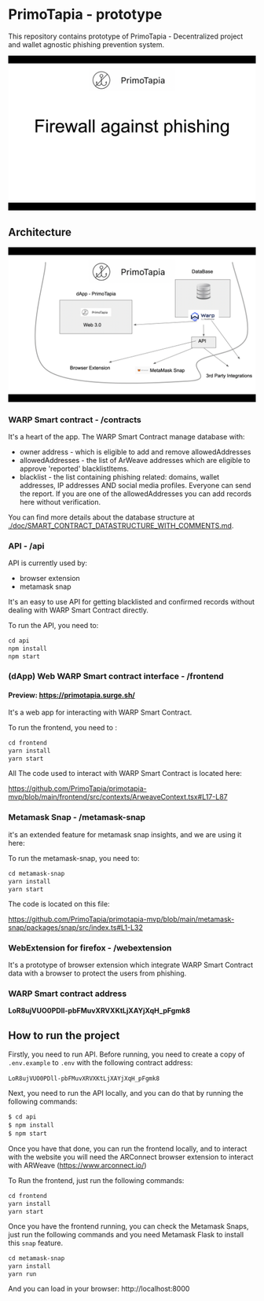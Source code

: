 # PrimoTapia - prototype

This repository contains prototype of PrimoTapia - Decentralized project and wallet agnostic phishing prevention system.

![Primo Tapia slide](./doc/Primo%20Tapia.png "Primo Tapia slide")

## Architecture
![Primo Tapia architecture](./doc/Primo%20Tapia%20-%20architecture.png "Primo Tapia architecture")

### WARP Smart contract - /contracts

It's a heart of the app. The WARP Smart Contract manage database with:
- owner address - which is eligible to add and remove allowedAddresses
- allowedAddresses - the list of ArWeave addresses which are eligible to approve 'reported' blacklistItems.
- blacklist - the list containing phishing related: domains, wallet addresses, IP addresses AND social media profiles. Everyone can send the report. If you are one of the allowedAddresses you can add records here without verification.

You can find more details about the database structure at [./doc/SMART_CONTRACT_DATASTRUCTURE_WITH_COMMENTS.md](./doc/SMART_CONTRACT_DATASTRUCTURE_WITH_COMMENTS.md).

### API - /api

API is currently used by:
- browser extension
- metamask snap

It's an easy to use API for getting blacklisted and confirmed records without dealing with WARP Smart Contract directly.

To run the API, you need to:

```
cd api
npm install
npm start
```

### (dApp) Web WARP Smart contract interface - /frontend

#### Preview: https://primotapia.surge.sh/

It's a web app for interacting with WARP Smart Contract.

To run the frontend, you need to :

```
cd frontend
yarn install
yarn start
```

All The code used to interact with WARP Smart Contract is located here:

https://github.com/PrimoTapia/primotapia-mvp/blob/main/frontend/src/contexts/ArweaveContext.tsx#L17-L87


### Metamask Snap - /metamask-snap

it's an extended feature for metamask snap insights, and we are using it here:

To run the metamask-snap, you need to:

```
cd metamask-snap
yarn install
yarn start
```

The code is located on this file: 

https://github.com/PrimoTapia/primotapia-mvp/blob/main/metamask-snap/packages/snap/src/index.ts#L1-L32

### WebExtension for firefox - /webextension

It's a prototype of browser extension which integrate WARP Smart Contract data with a browser to protect the users from phishing.

### WARP Smart contract address

**LoR8ujVUO0PDll-pbFMuvXRVXKtLjXAYjXqH_pFgmk8**

## How to run the project

Firstly, you need to run API. Before running, you need to create a copy of `.env.example` to `.env` with  the following contract address:

`LoR8ujVUO0PDll-pbFMuvXRVXKtLjXAYjXqH_pFgmk8`

Next, you need to run the API locally, and you can do that by running the following commands:

```bash
$ cd api
$ npm install
$ npm start
```

Once you have that done, you can run the frontend locally, and to interact with the website you will need the ARConnect browser extension to interact with ARWeave (https://www.arconnect.io/)

To Run the frontend, just run the following commands:

```
cd frontend
yarn install
yarn start
```

Once you have the frontend running, you can check the Metamask Snaps, just run the following commands and you need Metamask Flask to install this `snap` feature.

```
cd metamask-snap
yarn install 
yarn run
```

And you can load in your browser: http://localhost:8000